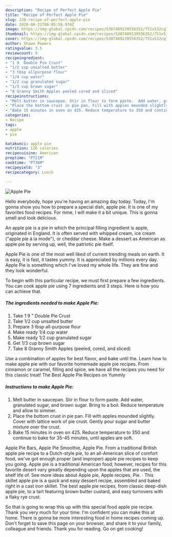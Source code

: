 ```yaml
---
description: "Recipe of Perfect Apple Pie"
title: "Recipe of Perfect Apple Pie"
slug: 228-recipe-of-perfect-apple-pie
date: 2020-08-21T06:05:59.976Z
image: https://img-global.cpcdn.com/recipes/5307489139556352/751x532cq70/apple-pie-recipe-main-photo.jpg
thumbnail: https://img-global.cpcdn.com/recipes/5307489139556352/751x532cq70/apple-pie-recipe-main-photo.jpg
cover: https://img-global.cpcdn.com/recipes/5307489139556352/751x532cq70/apple-pie-recipe-main-photo.jpg
author: Shawn Powers
ratingvalue: 3.5
reviewcount: 9
recipeingredient:
- "1 9  Double Pie Crust"
- "1/2 cup unsalted butter"
- "3 tbsp allpurpose flour"
- "1/4 cup water"
- "1/2 cup granulated sugar"
- "1/3 cup brown sugar"
- "8 Granny Smith Apples peeled cored and sliced"
recipeinstructions:
- "Melt butter in saucepan. Stir in flour to form paste.  Add water, granulated sugar, and brown sugar. Bring to a boil. Reduce temperature and allow to simmer."
- "Place the bottom crust in pie pan. Fill with apples mounded slightly. Cover with lattice work of pie crust. Gently pour sugar and butter mixture over the crust."
- "Bake 15 minutes in oven on 425. Reduce temperature to 350 and continue to bake for 35-45 minutes,  until apples are soft."
categories:
- Recipe
tags:
- apple
- pie

katakunci: apple pie 
nutrition: 126 calories
recipecuisine: American
preptime: "PT21M"
cooktime: "PT36M"
recipeyield: "3"
recipecategory: Lunch

---
```



![Apple Pie](https://img-global.cpcdn.com/recipes/5307489139556352/751x532cq70/apple-pie-recipe-main-photo.jpg)

Hello everybody, hope you're having an amazing day today. Today, I'm gonna show you how to prepare a special dish, apple pie. It is one of my favorites food recipes. For mine, I will make it a bit unique. This is gonna smell and look delicious.

An apple pie is a pie in which the principal filling ingredient is apple, originated in England. It is often served with whipped cream, ice cream (&#34;apple pie à la mode&#34;), or cheddar cheese. Make a dessert as American as apple pie by serving up, well, the patriotic pie itself.

Apple Pie is one of the most well liked of current trending meals on earth. It is easy, it is fast, it tastes yummy. It is appreciated by millions every day. Apple Pie is something which I've loved my whole life. They are fine and they look wonderful.


To begin with this particular recipe, we must first prepare a few ingredients. You can cook apple pie using 7 ingredients and 3 steps. Here is how you can achieve that.

<!--inarticleads1-->

##### The ingredients needed to make Apple Pie:

1. Take 1 9 &#34; Double Pie Crust
1. Take 1/2 cup unsalted butter
1. Prepare 3 tbsp all-purpose flour
1. Make ready 1/4 cup water
1. Make ready 1/2 cup granulated sugar
1. Get 1/3 cup brown sugar
1. Take 8 Granny Smith Apples (peeled, cored, and sliced)


Use a combination of apples for best flavor, and bake until the. Learn how to make apple pie with our favorite homemade apple pie recipes. From cinnamon or caramel, filling and spice, we have all the recipes you need for this classic treat! The Best Apple Pie Recipes on Yummly 

<!--inarticleads2-->

##### Instructions to make Apple Pie:

1. Melt butter in saucepan. Stir in flour to form paste.  Add water, granulated sugar, and brown sugar. Bring to a boil. Reduce temperature and allow to simmer.
1. Place the bottom crust in pie pan. Fill with apples mounded slightly. Cover with lattice work of pie crust. Gently pour sugar and butter mixture over the crust.
1. Bake 15 minutes in oven on 425. Reduce temperature to 350 and continue to bake for 35-45 minutes,  until apples are soft.


Apple Pie Bars, Apple Pie Smoothie, Apple Pie. From a traditional British apple pie recipe to a Dutch-style pie, to an all-American slice of comfort food, we&#39;ve got enough proper (and improper) apple pie recipes to keep you going. Apple pie is a traditional American food; however, recipes for this favorite desert vary greatly depending upon the apples that are used, the shelf life of. See more ideas about Apple pie, Apple recipes, Pie. · This skillet apple pie is a quick and easy dessert recipe, assembled and baked right in a cast iron skillet. The best apple pie recipes, from classic deep-dish apple pie, to a tart featuring brown butter custard, and easy turnovers with a flaky rye crust. 

So that is going to wrap this up with this special food apple pie recipe. Thank you very much for your time. I'm confident you can make this at home. There is gonna be more interesting food in home recipes coming up. Don't forget to save this page on your browser, and share it to your family, colleague and friends. Thank you for reading. Go on get cooking!
